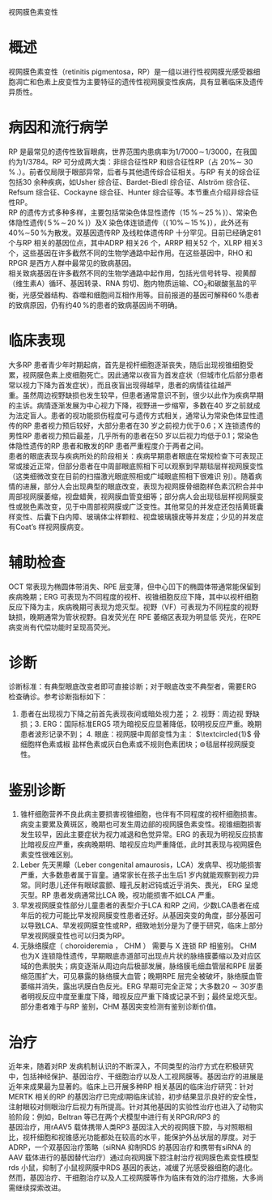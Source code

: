 视网膜色素变性  
# 概述  
视网膜色素变性（retinitis pigmentosa，RP）是一组以进行性视网膜光感受器细胞凋亡和色素上皮变性为主要特征的遗传性视网膜变性疾病，具有显著临床及遗传异质性。  
# 病因和流行病学  
RP 是最常见的遗传性致盲眼病，世界范围内患病率为$1/7000\!\sim\!1/3000$，在我国约为1/3784。RP 可分成两大类：非综合征性RP 和综合征性RP（占 $20\%\sim$ $30\,\%\,.$）。前者仅局限于眼部异常，后者与其他遗传综合征相关。与RP 有关的综合征包括30 余种疾病，如Usher 综合征、Bardet-Biedl 综合征、Alström 综合征、Refsum 综合征、Cockayne 综合征、Hunter 综合征等。本节重点介绍非综合征性RP。  
RP 的遗传方式多种多样，主要包括常染色体显性遗传（$15\,\%\!\sim\!25\,\%\,)$）、常染色体隐性遗传$(\,5\,\%\!\sim\!20\,\%\,)$）及X 染色体连锁遗传（$(\,10\%\!\sim\!15\,\%\,)$），此外还有$40\%\sim$$50\,\%$为散发。双基因遗传RP 及线粒体遗传RP 十分罕见。目前已经确定81 个与RP 相关的基因位点，其中ADRP 相关26 个，ARRP 相关52 个，XLRP 相关3个，这些基因在许多截然不同的生物学通路中起作用。在这些基因中，RHO 和RPGR 是西方人群中最常见的致病基因。  
相关致病基因在许多截然不同的生物学通路中起作用，包括光信号转导、视黄醇（维生素A）循环、基因转录、RNA 剪切、胞内物质运输、$\mathrm{CO}_{2}$和碳酸氢盐的平衡，光感受器结构、吞噬和细胞间互相作用等。目前报道的基因可解释$60\,\%$患者的致病原因，仍有约$40\,\%$的患者的致病基因尚不明确。  
# 临床表现  
大多RP 患者青少年时期起病，首先是视杆细胞逐渐丧失，随后出现视锥细胞受累，视网膜色素上皮细胞死亡。因此通常以夜盲为首发症状（但城市化后部分患者常以视力下降为首发症状），而且夜盲出现得越早，患者的病情往往越严  
重。虽然周边视野缺损也发生较早，但患者通常意识不到，很少以此作为疾病早期的主诉。病情逐渐发展为中心视力下降，视野进一步缩窄，多数在40 岁之前就成为法定盲人。患者的视功能损伤程度可与遗传方式相关，通常认为常染色体显性遗传的RP 患者视力预后较好，大部分患者在30 岁之前视力优于0.6；X 连锁遗传的男性RP 患者视力预后最差，几乎所有的患者在50 岁以后视力均低于0.1；常染色体隐性遗传的RP 患者和散发的RP 患者严重程度介于两者之间。  
患者的眼底表现与疾病所处的阶段相关：疾病早期患者眼底在常规检查下可表现正常或接近正常，但部分患者在中周部眼底照相下可以观察到早期毯层样视网膜变性（这类细微改变在目前的扫描激光眼底照相或广域眼底照相下很难识 别）。随着病情的进展，部分人会出现典型的眼底改变，表现为视网膜骨细胞样色素沉积合并中周部视网膜萎缩，视盘蜡黄，视网膜血管变细等；部分病人会出现毯层样视网膜变性或脱色素改变，见于中周部视网膜或广泛变性。其他常见的并发症还包括黄斑囊样变性、后囊下白内障、玻璃体尘样颗粒、视盘玻璃膜疣等并发症；少见的并发症有Coat’s 样视网膜病变。  
# 辅助检查  
OCT 常表现为椭圆体带消失、RPE 层变薄，但中心凹下的椭圆体带通常能保留到疾病晚期；ERG 可表现为不同程度的视杆、视锥细胞反应下降，其中以视杆细胞反应下降为主，疾病晚期可表现为熄灭型。视野（VF）可表现为不同程度的视野缺损，晚期通常为管状视野。自发荧光在 RPE  萎缩区表现为明显低 荧光，在RPE 病变尚有代偿功能时呈现高荧光。  
# 诊断  
诊断标准：有典型眼底改变者即可直接诊断；对于眼底改变不典型者，需要ERG 检查确诊。参考诊断指标如下：  
1.  患者在出现视力下降之前首先表现夜间或暗处视力差； 2.  视野：周边视 野缺损；3. ERG：国际标准ERG5 项为暗视反应显著降低，较明视反应严重。晚期患者波形记录不到； 4.  眼底：视网膜中周部变性为主： $\textcircled{1}$ 骨细胞样色素或椒 盐样色素或灰白色素或不规则色素团块；$\circledcirc$毯层样视网膜变性。  
# 鉴别诊断  
1. 锥杆细胞营养不良此病主要损害视锥细胞，也伴有不同程度的视杆细胞损害。病变主要累及黄斑区，晚期也可发生周边部的视网膜色素变性。视锥细胞损害发生较早，因此主要症状为视力减退和色觉异常。ERG 的表现为明视反应损害比暗视反应严重，疾病晚期明、暗视反应均严重降低，此时其表现与视网膜色素变性很难区别。  
2. Leber 先天黑矇（Leber congenital amaurosis，LCA）发病早、视功能损害严重，大多数患者属于盲童。通常家长在孩子出生后1 岁内就能观察到视力异常。同时患儿还伴有眼球震颤、瞳孔反射迟钝或近乎消失、畏光， ERG  呈熄 灭型。RP 患者发病通常比LCA 晚，视功能损害不如LCA 严重。  
3. 早发视网膜变性部分儿童患者的表型介于LCA 和RP 之间，少数LCA患者在成年后的视力可能比早发视网膜变性患者还好。从基因突变的角度，部分基因可以导致LCA、早发视网膜变性或RP，细致地划分是为了便于研究，临床上部分早发视网膜变性也可以归类为RP。  
4.  无脉络膜症（ choroideremia ， CHM ） 需要与 X  连锁 RP  相鉴别。 CHM 也为X 连锁隐性遗传，早期眼底赤道部可出现点片状的脉络膜萎缩以及对应区域的色素脱失；病变逐渐从周边向后极部发展，脉络膜毛细血管层和RPE 层萎缩范围扩大，可见暴露的脉络膜大血管；晚期RPE 层完全被破坏，脉络膜血管萎缩并消失，露出巩膜白色反光。ERG 早期可完全正常；大多数$20{\sim}30$岁患者明视反应中度至重度下降，暗视反应严重下降或记录不到；最终呈熄灭型。部分患者难于与RP 鉴别，CHM 基因突变检测有鉴别诊断价值。  
# 治疗  
近年来，随着对RP 发病机制认识的不断深入，不同类型的治疗方式在积极研究中，包括神经保护、基因治疗、干细胞治疗以及人工视网膜等。基因治疗的进展是近年来成果最为显著的。临床上已开展多种RP 相关基因的临床治疗研究：针对MERTK 相关的RP 的基因治疗已完成Ⅰ期临床试验，初步结果显示良好的安全性，注射眼较对侧眼治疗后视力有所提高。针对其他基因的实验性治疗也进入了动物实验阶段：例如，Beltran 等已在两个犬模型中进行有关RPGR/RP3 的  
基因治疗，用rAAV5 载体携带人类RP3 基因注入犬的视网膜下腔，与对照眼相比，视杆细胞和视锥感光功能都处在较高的水平，能保护外丛状层的厚度。对于ADRP，一个双基因治疗策略（siRNA 抑制RDS 的基因治疗和携带有siRNA 的AAV 载体进行的基因替代治疗）通过向视网膜下腔注射治疗视网膜色素变性模型rds 小鼠，抑制了小鼠视网膜中RDS 基因的表达，减缓了光感受器细胞的退化。然而，基因治疗、干细胞治疗以及人工视网膜等作为临床有效的治疗措施，大多尚需继续探索改进。  
